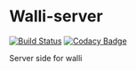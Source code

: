 # Walli-server

[![Build Status](https://travis-ci.org/dopetard/walli-server.svg?branch=master)](https://travis-ci.org/dopetard/walli-server)
[![Codacy Badge](https://api.codacy.com/project/badge/Grade/3caececc728149b88b49b8f509e7990f)](https://www.codacy.com/app/michael1011at/walli-server?utm_source=github.com&amp;utm_medium=referral&amp;utm_content=dopetard/walli-server&amp;utm_campaign=Badge_Grade)

Server side for walli
